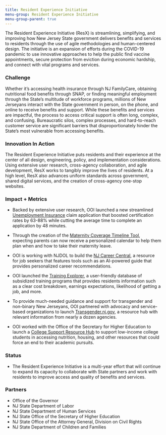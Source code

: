 ```yaml
---
title: Resident Experience Initiative
menu-group: Resident Experience Initiative
menu-group-parent: true
---
```


The Resident Experience Initiative (ResX) is streamlining, simplifying, and improving how New Jersey State government delivers benefits and services to residents through the use of agile methodologies and human-centered design. The initiative is an expansion of efforts during the COVID-19 pandemic to use innovative approaches to help the public find vaccine appointments, secure protection from eviction during economic hardship, and connect with vital programs and services.

### Challenge

Whether it’s accessing health insurance through NJ FamilyCare, obtaining nutritional food benefits through SNAP, or finding meaningful employment through the State’s multitude of workforce programs, millions of New Jerseyans interact with the State government in person, on the phone, and online to receive benefits and support. While these benefits and services are impactful, the process to access critical support is often long, complex, and confusing. Bureaucratic silos, complex processes, and hard-to-reach customer service are significant barriers that disproportionately hinder the State’s most vulnerable from accessing benefits.

### Innovation In Action

The Resident Experience Initiative puts residents and their experience at the center of all design, engineering, policy, and implementation considerations. Using extensive user research, cross-agency collaboration, and agile development, ResX works to tangibly improve the lives of residents. At a high level, ResX also advances uniform standards across government, shared digital services, and the creation of cross-agency one-stop websites.

### Impact + Metrics

-   Backed by extensive user research, OOI launched a new streamlined [Unemployment Insurance](http://innovation.nj.gov) claim application that boosted certification rates by 63-88% while cutting the average time to complete an application by 48 minutes.
-   Through the creation of the [Maternity Coverage Timeline Tool](http://innovation.nj.gov), expecting parents can now receive a personalized calendar to help them plan when and how to take their maternity leave.
-   OOI is working with NJDOL to build the [NJ Career Central](http://innovation.nj.gov), a resource for job seekers that features tools such as an AI-powered guide that provides personalized career recommendations.
-   OOI launched the [Training Explorer](http://innovation.nj.gov), a user-friendly database of subsidized training programs that provides residents information such as a clear cost breakdown, earnings expectations, likelihood of getting a job, and more. 
-   To provide much-needed guidance and support for transgender and non-binary New Jerseyans, OOI partnered with advocacy and service-based organizations to launch [Transgender.nj.gov](http://innovation.nj.gov), a resource hub with relevant information from nearly a dozen agencies. 

-   OOI worked with the Office of the Secretary for Higher Education to launch a [College Support Resource Hub](http://innovation.nj.gov) to support low-income college students in accessing nutrition, housing, and other resources that could force an end to their academic pursuits.

### Status

-   The Resident Experience Initiative is a multi-year effort that will continue to expand its capacity to collaborate with State partners and work with residents to improve access and quality of benefits and services. 

### Partners

-   Office of the Governor
-   NJ State Department of Labor
-   NJ State Department of Human Services
-   NJ State Office of the Secretary of Higher Education
-   NJ State Office of the Attorney General, Division on Civil Rights
-   NJ State Department of Children and Families